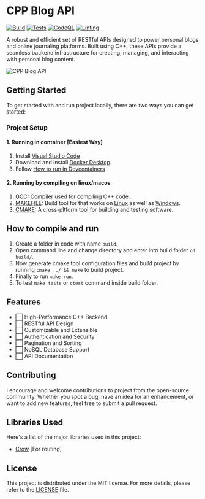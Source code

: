 # CPP Blog API

[![Build](https://github.com/ramisback/cpp-blog-api/actions/workflows/docker.yml/badge.svg)](https://github.com/ramisback/cpp-blog-api/actions/workflows/docker.yml)
[![Tests](https://github.com/ramisback/cpp-blog-api/actions/workflows/tests.yml/badge.svg)](https://github.com/ramisback/cpp-blog-api/actions/workflows/tests.yml)
[![CodeQL](https://github.com/ramisback/cpp-blog-api/actions/workflows/github-code-scanning/codeql/badge.svg)](https://github.com/ramisback/cpp-blog-api/actions/workflows/github-code-scanning/codeql)
[![Linting](https://github.com/ramisback/cpp-blog-api/actions/workflows/lint.yml/badge.svg)](https://github.com/ramisback/cpp-blog-api/actions/workflows/lint.yml)

A robust and efficient set of RESTful APIs designed to power personal blogs and online journaling platforms. Built using C++, these APIs provide a seamless backend infrastructure for creating, managing, and interacting with personal blog content.

![CPP Blog API](https://repository-images.githubusercontent.com/677959815/853184c2-13dd-4a98-abbc-8cd23d7a0091)

## Getting Started

To get started with and run project locally, there are two ways you can get started:

### Project Setup

#### 1. Running in container [Easiest Way]

1. Install [Visual Studio Code](https://code.visualstudio.com/)
2. Download and install [Docker Desktop](https://www.docker.com/products/docker-desktop).
3. Follow [How to run in Devcontainers](docs/how-to-run-in-dev-containers.md)

#### 2. Running by compiling on linux/macos

1. [GCC](https://gcc.gnu.org/install/): Compiler used for compiling C++ code.
2. [MAKEFILE](https://www.gnu.org/software/make/manual/html_node/Introduction.html): Build tool for that works on [Linux](https://linuxhint.com/install-make-ubuntu/) as well as [Windows](https://linuxhint.com/run-makefile-windows/).
3. [CMAKE](https://cmake.org/install/): A cross-pltform tool for building and testing software.

## How to compile and run

1. Create a folder in code with name `build`.
2. Open command line and change directory and enter into build folder `cd build/`.
3. Now generate cmake tool configuration files and build project by running `cmake ../ && make` to build project.
4. Finally to run `make run`.
5. To test `make tests` or `ctest` command inside build folder.

## Features

- :white_large_square: High-Performance C++ Backend
- :white_large_square: RESTful API Design
- :white_large_square: Customizable and Extensible
- :white_large_square: Authentication and Security
- :white_large_square: Pagination and Sorting
- :white_large_square: NoSQL Database Support
- :white_large_square: API Documentation

<!-- white_check_mark -->
## Contributing

I encourage and welcome contributions to project from the open-source community. Whether you spot a bug, have an idea for an enhancement, or want to add new features, feel free to submit a pull request.

## Libraries Used

Here's a list of the major libraries used in this project:

- [Crow](https://github.com/CrowCpp/Crow) [For routing]

## License

This project is distributed under the MIT license. For more details, please refer to the [LICENSE](./LICENSE) file.
